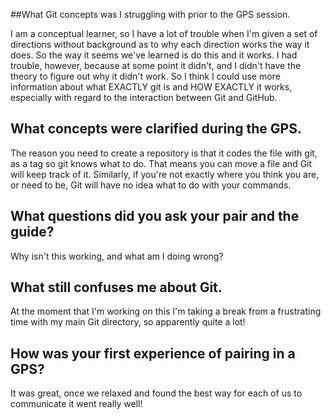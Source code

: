 ##What Git concepts was I struggling with prior to the GPS session.

I am a conceptual learner, so I have a lot of trouble when I'm given a set of directions without background as to why each direction works the way it does.  So the way it seems we've learned is do this and it works. I had trouble, however, because at some point it didn't, and I didn't have the theory to figure out why it didn't work. So I think I could use more information about what EXACTLY git is and HOW EXACTLY it works, especially with regard to the interaction between Git and GitHub.

## What concepts were clarified during the GPS.

The reason you need to create a repository is that it codes the file with git, as a tag so git knows what to do. That means you can move a file and Git will keep track of it.  Similarly, if you're not exactly where you think you are, or need to be, Git will have no idea what to do with your commands.

## What questions did you ask your pair and the guide?

Why isn't this working, and what am I doing wrong?

## What still confuses me about Git.

At the moment that I'm working on this I'm taking a break from a frustrating time with my main Git directory, so apparently quite a lot!

## How was your first experience of pairing in a GPS?

It was great, once we relaxed and found the best way for each of us to communicate it went really well!